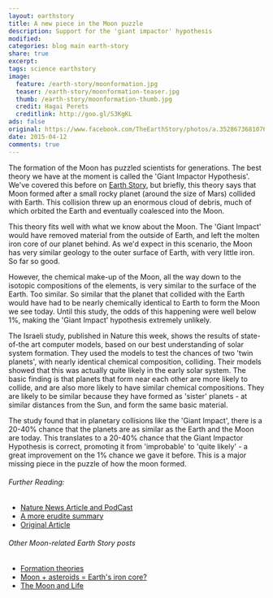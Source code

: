 ```yaml
---
layout: earthstory
title: A new piece in the Moon puzzle
description: Support for the 'giant impactor' hypothesis
modified:
categories: blog main earth-story
share: true
excerpt:
tags: science earthstory
image:
  feature: /earth-story/moonformation.jpg
  teaser: /earth-story/moonformation-teaser.jpg
  thumb: /earth-story/moonformation-thumb.jpg
  credit: Hagai Perets
  creditlink: http://goo.gl/S3KgKL
ads: false
original: https://www.facebook.com/TheEarthStory/photos/a.352867368107647.80532.352857924775258/859960417398337/?type=1
date: 2015-04-12
comments: true
---
```


The formation of the Moon has puzzled scientists for generations. The best theory we have at the moment is called the 'Giant Impactor Hypothesis'. We've covered this before on [Earth Story](http://goo.gl/k6HarI
), but briefly, this theory says that Moon formed after a small rocky planet (around the size of Mars) collided with Earth. This collision threw up an enormous cloud of debris, much of which orbited the Earth and eventually coalesced into the Moon.

This theory fits well with what we know about the Moon. The 'Giant Impact' would have removed material from the outside of Earth, and left the molten iron core of our planet behind. As we'd expect in this scenario, the Moon has very similar geology to the outer surface of Earth, with very little iron. So far so good.

However, the chemical make-up of the Moon, all the way down to the isotopic compositions of the elements, is very similar to the surface of the Earth. Too similar. So similar that the planet that collided with the Earth would have had to be nearly chemically identical to Earth to form the Moon we see today. Until this study, the odds of this happening were well below 1%, making the 'Giant Impact' hypothesis extremely unlikely.

The Israeli study, published in Nature this week, shows the results of state-of-the art computer models, based on our best understanding of solar system formation. They used the models to test the chances of two 'twin planets', with nearly identical chemical composition, colliding. Their models showed that this was actually quite likely in the early solar system. The basic finding is that planets that form near each other are more likely to collide, and are also more likely to have similar chemical compositions. They are likely to be similar because they have formed as 'sister' planets - at similar distances from the Sun, and form the same basic material.

The study found that in planetary collisions like the 'Giant Impact', there is a 20-40% chance that the planets are as similar as the Earth and the Moon are today. This translates to a 20-40% chance that the Giant Impactor Hypothesis is correct, promoting it from 'improbable' to 'quite likely' - a great improvement on the 1% chance we gave it before. This is a major missing piece in the puzzle of how the moon formed.


###### Further Reading:
* [Nature News Article and PodCast](http://goo.gl/S3KgKL)
* [A more erudite summary](http://goo.gl/PhBJyf)
* [Original Article](http://goo.gl/2blKx9)

###### Other Moon-related Earth Story posts
* [Formation theories](http://goo.gl/k6HarI)
* [Moon + asteroids = Earth's iron core?](http://goo.gl/8wS6zf)
* [The Moon and Life](http://goo.gl/CaupMB)

